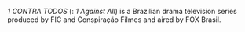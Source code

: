 _1 CONTRA TODOS_ (: _1 Against All_) is a Brazilian drama television series produced by FIC and Conspiração Filmes and aired by FOX Brasil.
